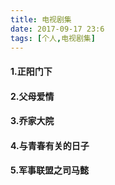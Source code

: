 ```yaml
---
title: 电视剧集
date: 2017-09-17 23:6
tags: [个人,电视剧集]
---
```

#### 1.正阳门下
#### 2.父母爱情
#### 3.乔家大院
#### 4.与青春有关的日子
#### 5.军事联盟之司马懿